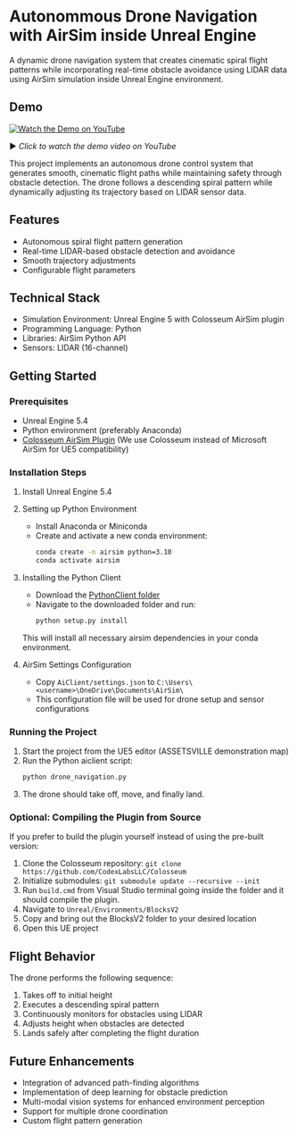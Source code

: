 # Autonommous Drone Navigation with AirSim inside Unreal Engine

A dynamic drone navigation system that creates cinematic spiral flight patterns while incorporating real-time obstacle avoidance using LIDAR data using AirSim simulation inside Unreal Engine environment.

## Demo
[![Watch the Demo on YouTube](https://img.youtube.com/vi/Szfl03-d1VI/0.jpg)](https://youtu.be/Szfl03-d1VI) 

▶️ *Click to watch the demo video on YouTube*

This project implements an autonomous drone control system that generates smooth, cinematic flight paths while maintaining safety through obstacle detection. The drone follows a descending spiral pattern while dynamically adjusting its trajectory based on LIDAR sensor data.

## Features
* Autonomous spiral flight pattern generation
* Real-time LIDAR-based obstacle detection and avoidance
* Smooth trajectory adjustments
* Configurable flight parameters

## Technical Stack
* Simulation Environment: Unreal Engine 5 with Colosseum AirSim plugin
* Programming Language: Python
* Libraries: AirSim Python API
* Sensors: LIDAR (16-channel)

## Getting Started

### Prerequisites
* Unreal Engine 5.4
* Python environment (preferably Anaconda)
* [Colosseum AirSim Plugin](https://github.com/CodexLabsLLC/Colosseum) (We use Colosseum instead of Microsoft AirSim for UE5 compatibility)

### Installation Steps
1. Install Unreal Engine 5.4

2. Setting up Python Environment
   * Install Anaconda or Miniconda
   * Create and activate a new conda environment:
     ```bash
     conda create -n airsim python=3.10
     conda activate airsim
     ```

3. Installing the Python Client
   * Download the [PythonClient folder](https://github.com/CodexLabsLLC/Colosseum/tree/main/PythonClient)
   * Navigate to the downloaded folder and run:
     ```bash
     python setup.py install
     ```
   This will install all necessary airsim dependencies in your conda environment.

4. AirSim Settings Configuration
   * Copy `AiClient/settings.json` to `C:\Users\<username>\OneDrive\Documents\AirSim\`
   * This configuration file will be used for drone setup and sensor configurations

### Running the Project
1. Start the project from the UE5 editor (ASSETSVILLE demonstration map)
2. Run the Python aiclient script:
   ```bash
   python drone_navigation.py
   ```
3. The drone should take off, move, and finally land.

### Optional: Compiling the Plugin from Source
If you prefer to build the plugin yourself instead of using the pre-built version:
1. Clone the Colosseum repository: `git clone https://github.com/CodexLabsLLC/Colosseum`
2. Initialize submodules: `git submodule update --recursive --init`
3. Run `build.cmd` from Visual Studio terminal going inside the folder and it should compile the plugin.
4. Navigate to `Unreal/Environments/BlocksV2`
5. Copy and bring out the BlocksV2 folder to your desired location
6. Open this UE project

## Flight Behavior
The drone performs the following sequence:
1. Takes off to initial height
2. Executes a descending spiral pattern
3. Continuously monitors for obstacles using LIDAR
4. Adjusts height when obstacles are detected
5. Lands safely after completing the flight duration

## Future Enhancements
* Integration of advanced path-finding algorithms
* Implementation of deep learning for obstacle prediction
* Multi-modal vision systems for enhanced environment perception
* Support for multiple drone coordination
* Custom flight pattern generation

